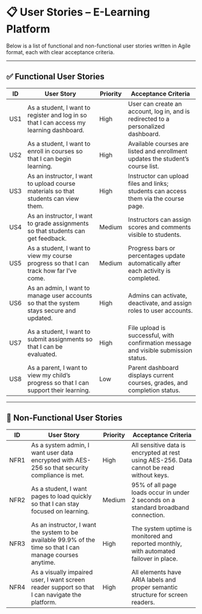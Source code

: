 # 📋 User Stories – E-Learning Platform

Below is a list of functional and non-functional user stories written in Agile format, each with clear acceptance criteria.

---

## ✅ Functional User Stories

| ID  | User Story                                                                                   | Priority | Acceptance Criteria                                                                 |
|-----|-----------------------------------------------------------------------------------------------|----------|--------------------------------------------------------------------------------------|
| US1 | As a student, I want to register and log in so that I can access my learning dashboard.      | High     | User can create an account, log in, and is redirected to a personalized dashboard.  |
| US2 | As a student, I want to enroll in courses so that I can begin learning.                      | High     | Available courses are listed and enrollment updates the student’s course list.      |
| US3 | As an instructor, I want to upload course materials so that students can view them.          | High     | Instructor can upload files and links; students can access them via the course page.|
| US4 | As an instructor, I want to grade assignments so that students can get feedback.             | Medium   | Instructors can assign scores and comments visible to students.                     |
| US5 | As a student, I want to view my course progress so that I can track how far I’ve come.       | Medium   | Progress bars or percentages update automatically after each activity is completed.|
| US6 | As an admin, I want to manage user accounts so that the system stays secure and updated.     | High     | Admins can activate, deactivate, and assign roles to user accounts.                 |
| US7 | As a student, I want to submit assignments so that I can be evaluated.                       | High     | File upload is successful, with confirmation message and visible submission status. |
| US8 | As a parent, I want to view my child’s progress so that I can support their learning.        | Low      | Parent dashboard displays current courses, grades, and completion status.           |

---

## 🔐 Non-Functional User Stories

| ID    | User Story                                                                                                  | Priority | Acceptance Criteria                                                                 |
|-------|-------------------------------------------------------------------------------------------------------------|----------|--------------------------------------------------------------------------------------|
| NFR1  | As a system admin, I want user data encrypted with AES-256 so that security compliance is met.             | High     | All sensitive data is encrypted at rest using AES-256. Data cannot be read without keys. |
| NFR2  | As a student, I want pages to load quickly so that I can stay focused on learning.                         | Medium   | 95% of all page loads occur in under 2 seconds on a standard broadband connection.  |
| NFR3  | As an instructor, I want the system to be available 99.9% of the time so that I can manage courses anytime.| High     | The system uptime is monitored and reported monthly, with automated failover in place. |
| NFR4  | As a visually impaired user, I want screen reader support so that I can navigate the platform.             | High     | All elements have ARIA labels and proper semantic structure for screen readers.     |


